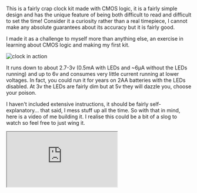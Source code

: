 This is a fairly crap clock kit made with CMOS logic, it is a fairly simple design and has the unique feature of being both difficult to read and difficult to set the time! Consider it a curiosity rather than a real timepiece, I cannot make any absolute guarantees about its accuracy but it is fairly good.

I made it as a challenge to myself more than anything else, an exercise in learning about CMOS logic and making my first kit.

![clock in action](http://davidjwatts.com/youtube/BinaryClock.gif)

It runs down to about 2.7-3v (0.5mA with LEDs and ~6µA without the LEDs running) and up to 6v and consumes very little current running at lower voltages. In fact, you could run it for years on 2AA batteries with the LEDs disabled. At 3v the LEDs are fairly dim but at 5v they will dazzle you, choose your poison.

I haven't included extensive instructions, it should be fairly self-explanatory... that said, I mess stuff up all the time. So with that in mind, here is a video of me building it. I realise this could be a bit of a slog to watch so feel free to just wing it.

<iframe class="embed-responsive-item" src="https://www.youtube.com/embed/5j2Psmb9NmE?feature=oembed&amp;wmode=transparent"></iframe>
